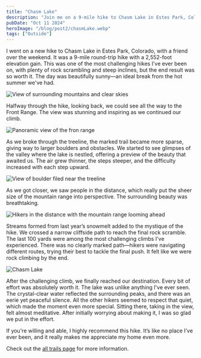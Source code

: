 ```yaml
---
title: "Chasm Lake"
description: "Join me on a 9-mile hike to Chasm Lake in Estes Park, Colorado, where stunning views and a challenging rock scramble lead to one of the most peaceful, rewarding destinations I've ever experienced. From breathtaking mountain scenery to crystal-clear waters, this adventure was truly unforgettable."
pubDate: "Oct 11 2024"
heroImage: "/blog/post2/chasmLake.webp"
tags: ["Outside"]
---
```


I went on a new hike to Chasm Lake in Estes Park, Colorado, with a friend over the weekend. It was a 9-mile round-trip hike with a 2,552-foot elevation gain. This was one of the most challenging hikes I've ever been on, with plenty of rock scrambling and steep inclines, but the end result was so worth it. The day was beautifully sunny—an ideal break from the hot summer we've had.

![View of surrounding mountains and clear skies](/blog/post2/chasmLake01.webp)

Halfway through the hike, looking back, we could see all the way to the Front Range. The view was stunning and inspiring as we continued our climb.

![Panoramic view of the fron range](/blog/post2/chasmLake02.webp)

As we broke through the treeline, the marked trail became more sparse, giving way to larger boulders and obstacles. We started to see glimpses of the valley where the lake is nestled, offering a preview of the beauty that awaited us. The air grew thinner, the steps steeper, and the difficulty increased with each step upward.

![View of boulder filed near the treeline](/blog/post2/chasmLake03.webp)

As we got closer, we saw people in the distance, which really put the sheer size of the mountain range into perspective. The surrounding beauty was breathtaking.

![Hikers in the distance with the mountain range looming ahead](/blog/post2/chasmLake04.webp)

Streams formed from last year’s snowmelt added to the mystique of the hike. We crossed a narrow cliffside path to reach the final rock scramble. The last 100 yards were among the most challenging climbs I've experienced. There was no clearly marked path—hikers were navigating different routes, trying their best to tackle the final push. It felt like we were rock climbing by the end.

![Chasm Lake](/blog/post2/chasmLake05.webp)

After the challenging climb, we finally reached our destination. Every bit of effort was absolutely worth it. The lake was unlike anything I've ever seen. The crystal-clear water reflected the surrounding peaks, and there was an eerie yet peaceful silence. All the other hikers seemed to respect that quiet, which made the moment even more special. Sitting there, taking in the view, felt almost meditative. After initially worrying about making it, I was so glad we put in the effort.

If you're willing and able, I highly recommend this hike. It’s like no place I’ve ever been, and it really makes me appreciate my home even more.

Check out the <a href="https://www.alltrails.com/trail/us/colorado/chasm-lake" target="_blank">all trails page</a> for more information.